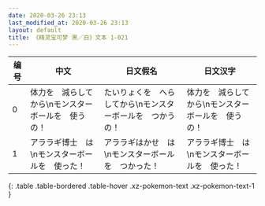 ```yaml
---
date: 2020-03-26 23:13
last_modified_at: 2020-03-26 23:13
layout: default
title: 《精灵宝可梦 黑／白》文本 1-021
---
```

| 编号 | 中文 | 日文假名 | 日文汉字 |
| ---- | ---- | ---- | --- |
| 0 | 体力を　減らしてから\nモンスターボールを　使うの！ | たいりょくを　へらしてから\nモンスターボールを　つかうの！ | 体力を　減らしてから\nモンスターボールを　使うの！ |
| 1 | アララギ博士　は\nモンスターボールを　使った！ | アララギはかせ　は\nモンスターボールを　つかった！ | アララギ博士　は\nモンスターボールを　使った！ |
{: .table .table-bordered .table-hover .xz-pokemon-text .xz-pokemon-text-1 }